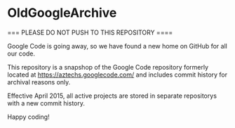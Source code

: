 # OldGoogleArchive

=== PLEASE DO NOT PUSH TO THIS REPOSITORY ====

Google Code is going away, so we have found a new home on GitHub for all our code.

This repository is a snapshop of the Google Code repository formerly located at https://aztechs.googlecode.com/ 
and includes commit history for archival reasons only.

Effective April 2015, all active projects are stored in separate repositorys with a new commit history.

Happy coding!
